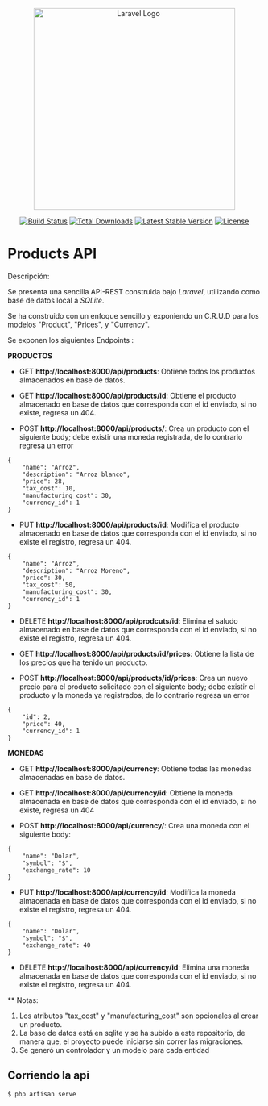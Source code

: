 <p align="center"><a href="https://laravel.com" target="_blank"><img src="https://raw.githubusercontent.com/laravel/art/master/logo-lockup/5%20SVG/2%20CMYK/1%20Full%20Color/laravel-logolockup-cmyk-red.svg" width="400" alt="Laravel Logo"></a></p>

<p align="center">
<a href="https://github.com/laravel/framework/actions"><img src="https://github.com/laravel/framework/workflows/tests/badge.svg" alt="Build Status"></a>
<a href="https://packagist.org/packages/laravel/framework"><img src="https://img.shields.io/packagist/dt/laravel/framework" alt="Total Downloads"></a>
<a href="https://packagist.org/packages/laravel/framework"><img src="https://img.shields.io/packagist/v/laravel/framework" alt="Latest Stable Version"></a>
<a href="https://packagist.org/packages/laravel/framework"><img src="https://img.shields.io/packagist/l/laravel/framework" alt="License"></a>
</p>

# Products API

Descripción:

Se presenta una sencilla API-REST construida bajo *Laravel*, utilizando como base de datos local a *SQLite*.

Se ha construido con un enfoque sencillo y exponiendo un C.R.U.D para los modelos "Product", "Prices", y "Currency".

Se exponen los siguientes Endpoints :


**PRODUCTOS**


* GET **http://localhost:8000/api/products**: Obtiene todos los productos almacenados en base de datos.

* GET **http://localhost:8000/api/products/id**: Obtiene el producto almacenado en base de datos que corresponda con el id enviado, si no existe, regresa un 404.

* POST **http://localhost:8000/api/products/**: Crea un producto con el siguiente body; debe existir una moneda registrada, de lo contrario regresa un error
```
{
    "name": "Arroz",
    "description": "Arroz blanco",
    "price": 28,
    "tax_cost": 10,
    "manufacturing_cost": 30,
    "currency_id": 1
}
```
* PUT **http://localhost:8000/api/products/id**: Modifica el producto almacenado en base de datos que corresponda con el id enviado, si no existe el registro, regresa un 404.

```
{
    "name": "Arroz",
    "description": "Arroz Moreno",
    "price": 30,
    "tax_cost": 50,
    "manufacturing_cost": 30,
    "currency_id": 1
}
```
* DELETE **http://localhost:8000/api/prodcuts/id**: Elimina el saludo almacenado en base de datos que corresponda con el id enviado, si no existe el registro, regresa un 404.


* GET **http://localhost:8000/api/products/id/prices**: Obtiene la lista de los precios que ha tenido un producto.


* POST **http://localhost:8000/api/products/id/prices**: Crea un nuevo precio para el producto solicitado con el siguiente body; debe existir el producto y la moneda ya registrados, de lo contrario regresa un error
```
{
    "id": 2,
    "price": 40,
    "currency_id": 1
}
```


**MONEDAS**

* GET **http://localhost:8000/api/currency**: Obtiene todas las monedas almacenadas en base de datos.

* GET **http://localhost:8000/api/currency/id**: Obtiene la moneda almacenada en base de datos que corresponda con el id enviado, si no existe, regresa un 404

* POST **http://localhost:8000/api/currency/**: Crea una moneda con el siguiente body:
```
{
    "name": "Dolar",
    "symbol": "$",
    "exchange_rate": 10
}
```
* PUT **http://localhost:8000/api/currency/id**: Modifica la moneda almacenada en base de datos que corresponda con el id enviado, si no existe el registro, regresa un 404.

```
{
    "name": "Dolar",
    "symbol": "$",
    "exchange_rate": 40
}
```
* DELETE **http://localhost:8000/api/currency/id**: Elimina una moneda almacenada en base de datos que corresponda con el id enviado, si no existe el registro, regresa un 404.


** Notas: 
1. Los atributos "tax_cost" y "manufacturing_cost" son opcionales al crear un producto.
2. La base de datos está en sqlite y se ha subido a este repositorio, de manera que, el proyecto puede iniciarse sin correr las migraciones.
3. Se generó un controlador y un modelo para cada entidad


## Corriendo la api

```bash
$ php artisan serve

```